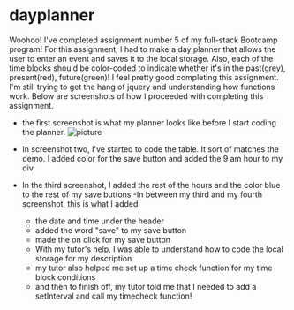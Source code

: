 # dayplanner


Woohoo! I've completed assignment number 5 of my full-stack Bootcamp program! For this assignment, I had to make a day planner that allows the user to enter an event and saves it to the local storage. Also, each of the time blocks should be color-coded to indicate whether it's in the past(grey), present(red), future(green)! I feel pretty good completing this assignment. I'm still trying to get the hang of jquery and understanding how functions work. Below are screenshots of how I proceeded with completing this assignment.

- the first screenshot is what my planner looks like before I start coding the planner.
![picture](.../assets/screenshot1.png)

- In screenshot two, I've started to code the table. It sort of matches the demo. I added color for the save button and added the 9 am hour to my div
- In the third screenshot, I added the rest of the hours and the color blue to the rest of my save buttons
-In between my third and my fourth screenshot, this is what I added
    - the date and time under the header
    - added the word "save" to my save button
    - made the on click for my save button 
    - With my tutor's help, I was able to understand how to code the local storage for my description
    - my tutor also helped me set up a time check function for my time block conditions
    - and then to finish off, my tutor told me that I needed to add a setInterval and call my timecheck function!
